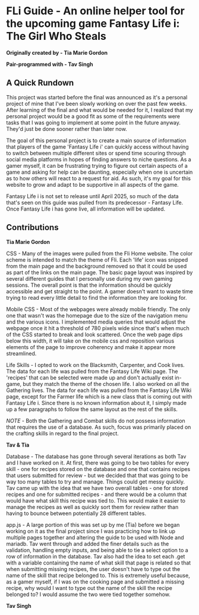 # FLi Guide - An online helper tool for the upcoming game Fantasy Life i: The Girl Who Steals 

 **Originally created by - Tia Marie Gordon**

 **Pair-programmed with - Tav Singh**

## A Quick Rundown

This project was started before the final was announced as it's a personal project of mine that I've been slowly working on over the past few weeks. After learning of the final and what would be needed for it, I realized that my personal project would be a good fit as some of the requirements were tasks that I was going to implement at some point in the future anyway. They'd just be done sooner rather than later now.

The goal of this personal project is to create a main source of information that players of the game 'Fantasy Life i' can quickly access without having to switch between multiple different sites or spend time scouring through social media platforms in hopes of finding answers to niche questions. As a gamer myself, it can be frustrating trying to figure out certain aspects of a game and asking for help can be daunting, especially when one is uncertain as to how others will react to a request for aid. As such, it's my goal for this website to grow and adapt to be supportive in all aspects of the game.

Fantasy Life i is not set to release until April 2025, so much of the data that's seen on this guide was pulled from its predecessor - Fantasy Life. Once Fantasy Life i has gone live, all information will be updated.

## Contributions

**Tia Marie Gordon**

CSS - Many of the images were pulled from the Fli Home website. The color scheme is intended to match the theme of Fli. Each 'life' icon was snipped from the main page and the background removed so that it could be used as part of the links on the main page. The basic page layout was inspired by several different guides that I personally use during my own gaming sessions. The overall point is that the information should be quickly accessible and get straight to the point. A gamer doesn't want to waste time trying to read every little detail to find the information they are looking for.

Mobile CSS - Most of the webpages were already mobile friendly. The only one that wasn't was the homepage due to the size of the navigation menu and the various icons. I implemented media queries that would adjust the webpage once it hit a threshold of 780 pixels wide since that's when much of the CSS started to break and look scattered. Once the web page dips below this width, it will take on the mobile css and reposition various elements of the page to improve coherency and make it appear more streamlined.

Life Skills - I opted to work on the Blacksmith, Carpenter, and Cook lives. The data for each life was pulled from the Fantasy Life Wiki page. The 'recipes' that can be selected were made up and don't actually exist in-game, but they match the theme of the chosen life. I also worked on all the Gathering lives. The data for each life was pulled from the Fantasy Life Wiki page, except for the Farmer life which is a new class that is coming out with Fantasy Life i. Since there is no known information about it, I simply made up a few paragraphs to follow the same layout as the rest of the skills.

*NOTE* - Both the Gathering and Combat skills do not possess information that requires the use of a database. As such, focus was primarily placed on the crafting skills in regard to the final project.

**Tav & Tia**

Database - The database has gone through several iterations as both Tav and I have worked on it. At first, there was going to be two tables for every skill - one for recipes stored on the database and one that contains recipes that users submitted for review - but we decided that that was going to be way too many tables to try and manage. Things could get messy quickly. Tav came up with the idea that we have two overall tables - one for stored recipes and one for submitted recipes - and there would be a column that would have what skill this recipe was tied to. This would make it easier to manage the recipes as well as quickly sort them for review rather than having to bounce between potentially 28 different tables.

app.js - A large portion of this was set up by me (Tia) before we began working on it as the final project since I was practicing how to link up multiple pages together and altering the guide to be used with Node and mariadb. Tav went through and added the finer details such as the validation, handling empty inputs, and being able to tie a select option to a row of information in the database. Tav also had the idea to set each .get with a variable containing the name of what skill that page is related so that when submitting missing recipes, the user doesn't have to type out the name of the skill that recipe belonged to. This is extremely useful because, as a gamer myself, if I was on the cooking page and submitted a missing recipe, why would I want to type out the name of the skill the recipe belonged to? I would assume the two were tied together somehow.

**Tav Singh**